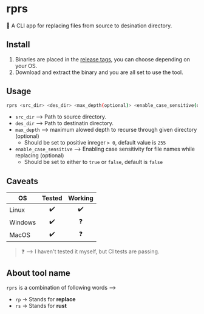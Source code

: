 # rprs
:crab: A CLI app for replacing files from source to desination directory.

## Install
1. Binaries are placed in the [release tags](https://github.com/Karthik-d-k/rprs/releases/tag/v0.1.0-alpha), you can choose depending on your OS.
2. Download and extract the binary and you are all set to use the tool.

## Usage
```bash
rprs <src_dir> <des_dir> <max_depth(optional)> <enable_case_sensitive(optional)>
```
- `src_dir` --> Path to source directory.
- `des_dir` --> Path to destinatin directory.
- `max_depth` --> maximum alowed depth to recurse through given directory (optional)
  - Should be set to positive inreger `> 0`, default value is `255`
- `enable_case_sensitive` --> Enabling case sensitivity for file names while replacing (optional)
  - Should be set to either to `true` or `false`, default is `false`

## Caveats
|OS      | Tested           | Working          |
|--------|:----------------:|:----------------:|
|Linux   |:heavy_check_mark:|:heavy_check_mark:|
|Windows |:heavy_check_mark:|:question:        |
|MacOS   |:heavy_check_mark:|:question:        |
> :question: --> I haven't tested it myself, but CI tests are passing.

## About tool name
`rprs` is a combination of following words -->
- `rp` -> Stands for **replace**
- `rs` -> Stands for **rust**
